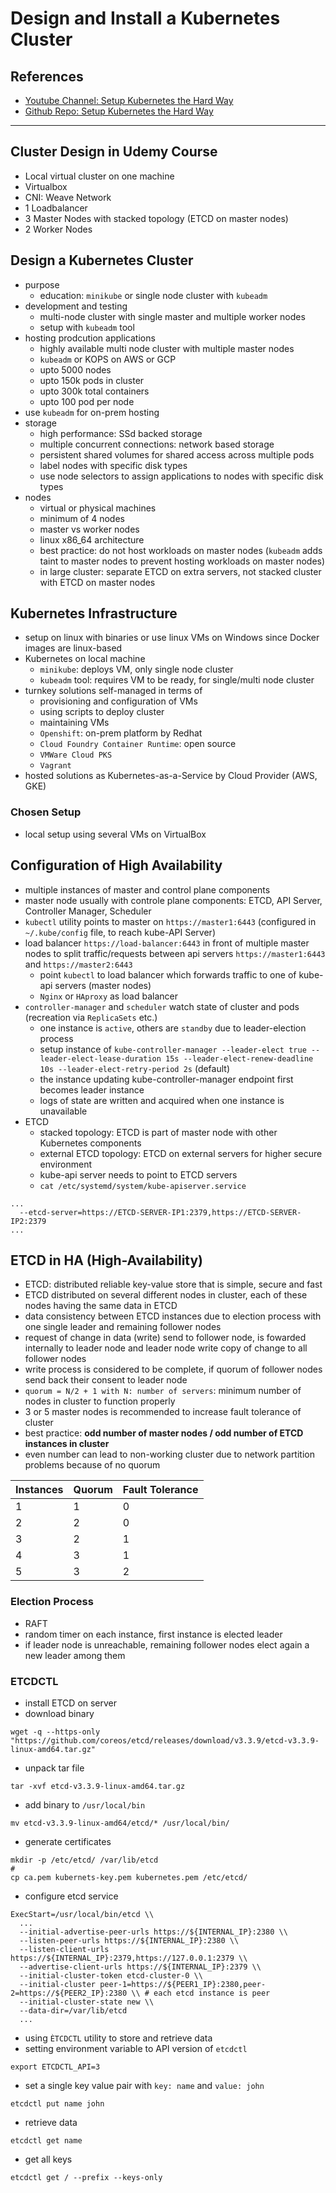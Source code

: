 # Design and Install a Kubernetes Cluster

## References
- [Youtube Channel: Setup Kubernetes the Hard Way](https://www.youtube.com/watch?v=uUupRagM7m0&list=PL2We04F3Y_41jYdadX55fdJplDvgNGENo)
- [Github Repo: Setup Kubernetes the Hard Way](https://github.com/mmumshad/kubernetes-the-hard-way)

---
## Cluster Design in Udemy Course
- Local virtual cluster on one machine
- Virtualbox
- CNI: Weave Network
- 1 Loadbalancer
- 3 Master Nodes with stacked topology (ETCD on master nodes)
- 2 Worker Nodes

## Design a Kubernetes Cluster
- purpose
  - education: `minikube` or single node cluster with `kubeadm`
- development and testing
  - multi-node cluster with single master and multiple worker nodes
  - setup with `kubeadm` tool
- hosting prodcution applications
  - highly available multi node cluster with multiple master nodes
  - `kubeadm` or KOPS on AWS or GCP
  - upto 5000 nodes
  - upto 150k pods in cluster
  - upto 300k total containers
  - upto 100 pod per node
- use `kubeadm` for on-prem hosting 
- storage
  - high performance: SSd backed storage
  - multiple concurrent connections: network based storage
  - persistent shared volumes for shared access across multiple pods
  - label nodes with specific disk types
  - use node selectors to assign applications to nodes with specific disk types
- nodes
  - virtual or physical machines
  - minimum of 4 nodes
  - master vs worker nodes
  - linux x86_64 architecture
  - best practice: do not host workloads on master nodes (`kubeadm` adds taint to master nodes to prevent hosting workloads on master nodes)
  - in large cluster: separate ETCD on extra servers, not stacked cluster with ETCD on master nodes

## Kubernetes Infrastructure
- setup on linux with binaries or use linux VMs on Windows since Docker images are linux-based
- Kubernetes on local machine
  - `minikube`: deploys VM, only single node cluster
  - `kubeadm` tool: requires VM to be ready, for single/multi node cluster
- turnkey solutions self-managed in terms of
  - provisioning and configuration of VMs
  - using scripts to deploy cluster
  - maintaining VMs
  - `Openshift`: on-prem platform by Redhat
  - `Cloud Foundry Container Runtime`: open source
  - `VMWare Cloud PKS`
  - `Vagrant`
- hosted solutions as Kubernetes-as-a-Service by Cloud Provider (AWS, GKE)

### Chosen Setup
- local setup using several VMs on VirtualBox

## Configuration of High Availability
- multiple instances of master and control plane components
- master node usually with controle plane components: ETCD, API Server, Controller Manager, Scheduler
- `kubectl` utility points to master on `https://master1:6443` (configured in `~/.kube/config` file, to reach kube-API Server)
- load balancer `https://load-balancer:6443` in front of multiple master nodes to split traffic/requests between api servers `https://master1:6443` and `https://master2:6443`
  - point `kubectl` to load balancer which forwards traffic to one of kube-api servers (master nodes)
  - `Nginx` or `HAproxy` as load balancer
- `controller-manager` and `scheduler` watch state of cluster and pods (recreation via `ReplicaSets` etc.)
  - one instance is `active`, others are `standby` due to leader-election process
  - setup instance of `kube-controller-manager --leader-elect true --leader-elect-lease-duration 15s --leader-elect-renew-deadline 10s --leader-elect-retry-period 2s` (default)
  - the instance updating kube-controller-manager endpoint first becomes leader instance
  - logs of state are written and acquired when one instance is unavailable
- ETCD 
  - stacked topology: ETCD is part of master node with other Kubernetes components
  - external ETCD topology: ETCD on external servers for higher secure environment
  - kube-api server needs to point to ETCD servers
  - `cat /etc/systemd/system/kube-apiserver.service`
```
...
  --etcd-server=https://ETCD-SERVER-IP1:2379,https://ETCD-SERVER-IP2:2379
...
```

## ETCD in HA (High-Availability)
- ETCD: distributed reliable key-value store that is simple, secure and fast
- ETCD distributed on several different nodes in cluster, each of these nodes having the same data in ETCD
- data consistency between ETCD instances due to election process with one single leader and remaining follower nodes
- request of change in data (write) send to follower node, is fowarded internally to leader node and leader node write copy of change to all follower nodes
- write process is considered to be complete, if quorum of follower nodes send back their consent to leader node
- `quorum = N/2 + 1 with N: number of servers`: minimum number of nodes in cluster to function properly
- 3 or 5 master nodes is recommended to increase fault tolerance of cluster
- best practice: **odd number of master nodes / odd number of ETCD instances in cluster**
- even number can lead to non-working cluster due to network partition problems because of no quorum

| Instances | Quorum | Fault Tolerance |
| --- | --- | --- |
| 1 | 1 | 0 |
| 2 | 2 | 0 |
| 3 | 2 | 1 |
| 4 | 3 | 1 |
| 5 | 3 | 2 |

### Election Process
- RAFT
- random timer on each instance, first instance is elected leader
- if leader node is unreachable, remaining follower nodes elect again a new leader among them

### ETCDCTL
- install ETCD on server
- download binary
```
wget -q --https-only "https://github.com/coreos/etcd/releases/download/v3.3.9/etcd-v3.3.9-linux-amd64.tar.gz"
```
- unpack tar file
```
tar -xvf etcd-v3.3.9-linux-amd64.tar.gz
```
- add binary to `/usr/local/bin`
```
mv etcd-v3.3.9-linux-amd64/etcd/* /usr/local/bin/
```
- generate certificates
```
mkdir -p /etc/etcd/ /var/lib/etcd
# 
cp ca.pem kubernets-key.pem kubernetes.pem /etc/etcd/
```
- configure etcd service
```
ExecStart=/usr/local/bin/etcd \\
  ...
  --initial-advertise-peer-urls https://${INTERNAL_IP}:2380 \\
  --listen-peer-urls https://${INTERNAL_IP}:2380 \\
  --listen-client-urls https://${INTERNAL_IP}:2379,https://127.0.0.1:2379 \\
  --advertise-client-urls https://${INTERNAL_IP}:2379 \\
  --initial-cluster-token etcd-cluster-0 \\
  --initial-cluster peer-1=https://${PEER1_IP}:2380,peer-2=https://${PEER2_IP}:2380 \\ # each etcd instance is peer 
  --initial-cluster-state new \\
  --data-dir=/var/lib/etcd
  ...
```
- using `ÈTCDCTL` utility to store and retrieve data
- setting environment variable to API version of `etcdctl`
```
export ETCDCTL_API=3
```
- set a single key value pair with `key: name` and `value: john`
```
etcdctl put name john
```
- retrieve data
```
etcdctl get name
```
- get all keys
```
etcdctl get / --prefix --keys-only
```
